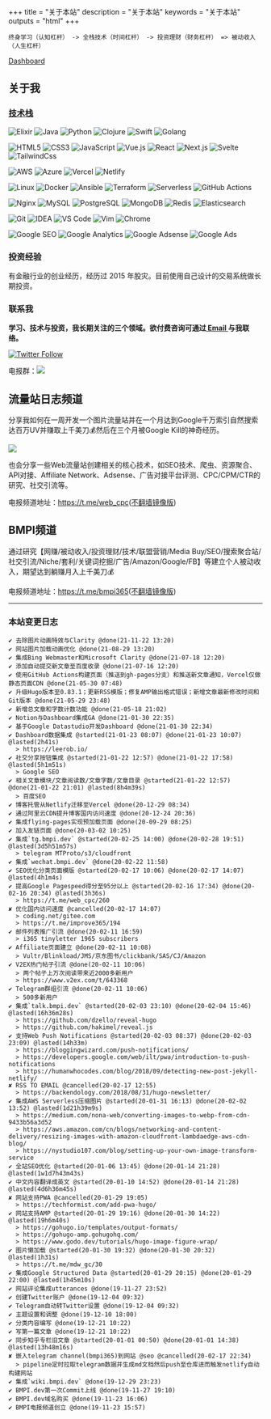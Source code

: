+++
title = "关于本站"
description = "关于本站"
keywords = "关于本站"
outputs = "html"
+++

```text
终身学习（认知杠杆） -> 全栈技术（时间杠杆） -> 投资理财（财务杠杆） => 被动收入（人生杠杆）
```

[Dashboard](https://datastudio.google.com/reporting/6c3c6d3d-cd2f-4f8c-85e6-c06d672c445b)

## 关于我

### [技术栈](/dev/tech-stack-of-side-project/)

![Elixir](https://img.shields.io/badge/-Elixir-%234B275F?style=flat-square&logo=elixir&logoColor=ffffff)
![Java](https://img.shields.io/badge/-Java-%23007396?style=flat-square&logo=java&logoColor=ffffff)
![Python](https://img.shields.io/badge/-Python-%233776AB?style=flat-square&logo=python&logoColor=ffffff)
![Clojure](https://img.shields.io/badge/-Clojure-%235881D8?style=flat-square&logo=clojure&logoColor=ffffff)
![Swift](https://img.shields.io/badge/-Swift-%23FA7343?style=flat-square&logo=swift&logoColor=ffffff)
![Golang](https://img.shields.io/badge/-Golang-%2329BEB0?style=flat-square&logo=go&logoColor=ffffff)

![HTML5](https://img.shields.io/badge/-HTML5-%23E44D27?style=flat-square&logo=html5&logoColor=ffffff)
![CSS3](https://img.shields.io/badge/-CSS3-%231572B6?style=flat-square&logo=css3)
![JavaScript](https://img.shields.io/badge/-JavaScript-%23F7DF1C?style=flat-square&logo=javascript&logoColor=000000&labelColor=%23F7DF1C&color=%23FFCE5A)
![Vue.js](https://img.shields.io/badge/-Vue.js-%234fc08d?style=flat-square&logo=vue-dot-js&logoColor=ffffff)
![React](https://img.shields.io/badge/-React-%2361dafb?style=flat-square&logo=react&logoColor=ffffff)
![Next.js](https://img.shields.io/badge/-Next.js-%23000000?style=flat-square&logo=next-dot-js&logoColor=ffffff)
![Svelte](https://img.shields.io/badge/-Svelte-%23ff3e00?style=flat-square&logo=svelte&logoColor=ffffff)
![TailwindCss](https://img.shields.io/badge/-TailwindCss-%2338b2ac?style=flat-square&logo=tailwind-css&logoColor=ffffff)

![AWS](https://img.shields.io/badge/-AWS-%23232F3E?style=flat-square&logo=amazon-aws&logoColor=ffffff)
![Azure](https://img.shields.io/badge/-Azure-%230089d6?style=flat-square&logo=microsoft-azure&logoColor=ffffff)
![Vercel](https://img.shields.io/badge/-Vercel-%23000000?style=flat-square&logo=vercel&logoColor=ffffff)
![Netlify](https://img.shields.io/badge/-Netlify-%2300C7B7?style=flat-square&logo=netlify&logoColor=ffffff)

![Linux](https://img.shields.io/badge/-Linux-%23FCC624?style=flat-square&logo=linux&logoColor=%23ffffff)
![Docker](https://img.shields.io/badge/-Docker-%232496ED?style=flat-square&logo=docker&logoColor=ffffff)
![Ansible](https://img.shields.io/badge/-Ansible-%23EE0000?style=flat-square&logo=ansible&logoColor=ffffff)
![Terraform](https://img.shields.io/badge/-Terraform-%23623CE4?style=flat-square&logo=terraform&logoColor=ffffff)
![Serverless](https://img.shields.io/badge/-Serverless-%23FD5750?style=flat-square&logo=serverless&logoColor=ffffff)
![GitHub Actions](https://img.shields.io/badge/-GitHub%20Actions-%232088FF?style=flat-square&logo=github-actions&logoColor=ffffff)

![Nginx](https://img.shields.io/badge/-Nginx-%23269539?style=flat-square&logo=nginx&logoColor=ffffff)
![MySQL](https://img.shields.io/badge/-MySQL-%234479A1?style=flat-square&logo=mysql&logoColor=ffffff)
![PostgreSQL](https://img.shields.io/badge/-PostgreSQL-%23336791?style=flat-square&logo=postgresql&logoColor=ffffff)
![MongoDB](https://img.shields.io/badge/-MongoDB-%2347A248?style=flat-square&logo=mongodb&logoColor=ffffff)
![Redis](https://img.shields.io/badge/-Redis-%23DC382D?style=flat-square&logo=redis&logoColor=ffffff)
![Elasticsearch](https://img.shields.io/badge/-Elasticsearch-%23005571?style=flat-square&logo=elasticsearch&logoColor=ffffff)

![Git](https://img.shields.io/badge/-Git-%23F05032?style=flat-square&logo=git&logoColor=%23ffffff)
![IDEA](https://img.shields.io/badge/-IDEA-%23000000?style=flat-square&logo=IntelliJ-IDEA&logoColor=%23ffffff)
![VS Code](https://img.shields.io/badge/-VSCode-%23007ACC?style=flat-square&logo=visual-studio-code&logoColor=%23ffffff)
![Vim](https://img.shields.io/badge/-Vim-%23019733?style=flat-square&logo=vim&logoColor=%23ffffff)
![Chrome](https://img.shields.io/badge/-Chrome-%234285F4?style=flat-square&logo=google-chrome&logoColor=%23ffffff)

![Google SEO](https://img.shields.io/badge/-Google%20SEO-%234285F4?style=flat-square&logo=google&logoColor=ffffff)
![Google Analytics](https://img.shields.io/badge/-Google%20Analytics-%23E37400?style=flat-square&logo=google-analytics&logoColor=ffffff)
![Google Adsense](https://img.shields.io/badge/-Google%20Adsense-%234285F4?style=flat-square&logo=google-adsense&logoColor=ffffff)
![Google Ads](https://img.shields.io/badge/-Google%20Ads-%234285F4?style=flat-square&logo=google-ads&logoColor=ffffff)

### 投资经验

有金融行业的创业经历，经历过 2015 年股灾。目前使用自己设计的交易系统做长期投资。

### 联系我

**学习、技术与投资，我长期关注的三个领域。欲付费咨询可通过[ Email ](mailto:bmpidev@gmail.com) 与我联络。**

[![Twitter Follow](https://img.shields.io/twitter/follow/madawei2699?style=social)](https://twitter.com/madawei2699)

电报群：[![](https://img.shields.io/badge/-BMPI-%23000000?style=flat&logo=telegram&logoColor=ffffff)](https://t.me/bmpi_group)
## 流量站日志频道

分享我如何在一周开发一个图片流量站并在一个月达到Google千万索引自然搜索达百万UV并赚取上千美刀💰然后在三个月被Google Kill的神奇经历。

![](https://img.bmpi.dev/5494437c-08e0-0d08-5f91-6bdb4fcdece6.png)

也会分享一些Web流量站创建相关的核心技术，如SEO技术、爬虫、资源聚合、API对接、Affiliate Network、Adsense、广告对接平台评测、CPC/CPM/CTR的研究、社交引流等。

电报频道地址：<https://t.me/web_cpc>([不翻墙镜像版](https://tg.bmpi.dev/web_cpc/index.html))

## BMPI频道

通过研究【网赚/被动收入/投资理财/技术/联盟营销/Media Buy/SEO/搜索聚合站/社交引流/Niche/套利/关键词挖掘/广告/Amazon/Google/FB】等建立个人被动收入，期望达到躺赚月入上千美刀💰

电报频道地址：<https://t.me/bmpi365>([不翻墙镜像版](https://tg.bmpi.dev/bmpi365/index.html))

---

<!-- ### 本站Logo

![](https://img.bmpi.dev/81107268-954c-5a99-a4f6-1a58676ede69.png) -->

### 本站变更日志

```
✔ 去除图片动画特效与Clarity @done(21-11-22 13:20)
✔ 网站图片加载动画优化 @done(21-08-29 13:20)
✔ 集成Bing Webmaster和Microsoft Clarity @done(21-07-18 12:20)
✔ 添加自动提交新文章至百度收录 @done(21-07-16 12:20)
✔ 使用GitHub Actions构建页面（推送到gh-pages分支）和推送新文章通知，Vercel仅做静态页面CDN @done(21-05-30 07:48)
✔ 升级Hugo版本至0.83.1；更新RSS模版；修复AMP输出格式错误；新增文章最新修改时间和Git版本 @done(21-05-29 23:48)
✔ 新增总文章和字数计数功能 @done(21-05-18 21:02)
✔ Notion与Dashboard集成GA @done(21-01-30 22:35)
✔ 基于Google Datastudio开发Dashboard @done(21-01-30 22:34)
✔ Dashboard数据集成 @started(21-01-23 08:07) @done(21-01-23 10:07) @lasted(2h41s)
  > https://leerob.io/
✔ 社交分享按钮集成 @started(21-01-22 12:57) @done(21-01-22 17:58) @lasted(5h1m51s)
  > Google SEO
✔ 相关文章模块/文章阅读数/文章字数/文章目录 @started(21-01-22 12:57) @done(21-01-22 21:01) @lasted(8h4m39s)
  > 百度SEO
✔ 博客托管从Netlify迁移至Vercel @done(20-12-29 08:34)
✔ 通过阿里云CDN提升博客国内访问速度 @done(20-12-24 20:36)
✔ 集成flying-pages实现预加载页面 @done(20-09-29 08:25)
✔ 加入友链页面 @done(20-03-02 10:25)
✔ 集成`tg.bmpi.dev` @started(20-02-25 14:00) @done(20-02-28 19:51) @lasted(3d5h51m57s)
  > telegram MTProto/s3/cloudfront
✔ 集成`wechat.bmpi.dev` @done(20-02-22 11:58)
✔ SEO优化分类页面模版 @started(20-02-17 10:06) @done(20-02-17 14:07) @lasted(4h1m4s)
✔ 提高Google Pagespeed得分至95分以上 @started(20-02-16 17:34) @done(20-02-16 20:34) @lasted(3h36s)
  > https://t.me/web_cpc/260
✘ 优化国内访问速度 @cancelled(20-02-17 14:07)
  > coding.net/gitee.com
  > https://t.me/improve365/194
✔ 邮件列表推广引流 @done(20-02-11 16:59)
  > i365 tinyletter 1965 subscribers
✔ Affiliate页面建立 @done(20-02-11 10:08)
  > Vultr/Blinkload/JMS/京东图书/clickbank/SAS/CJ/Amazon
✔ V2EX热门帖子引流 @done(20-02-11 10:06)
  > 两个帖子上万次阅读带来近2000多新用户
  > https://www.v2ex.com/t/643368
✔ Telegram群组引流 @done(20-02-11 10:06)
  > 500多新用户
✔ 集成`talk.bmpi.dev` @started(20-02-03 23:10) @done(20-02-04 15:46) @lasted(16h36m28s)
  > https://github.com/dzello/reveal-hugo
  > https://github.com/hakimel/reveal.js
✔ 支持Web Push Notifications @started(20-02-03 08:37) @done(20-02-03 23:09) @lasted(14h33m)
  > https://bloggingwizard.com/push-notifications/
  > https://developers.google.com/web/ilt/pwa/introduction-to-push-notifications
  > https://humanwhocodes.com/blog/2018/09/detecting-new-post-jekyll-netlify/
✘ RSS TO EMAIL @cancelled(20-02-17 12:55)
  > https://backendology.com/2018/08/31/hugo-newsletter/
✔ 集成AWS Serverless压缩图片 @started(20-01-31 16:13) @done(20-02-02 13:52) @lasted(1d21h39m9s)
  > https://medium.com/nona-web/converting-images-to-webp-from-cdn-9433b56a3d52
  > https://aws.amazon.com/cn/blogs/networking-and-content-delivery/resizing-images-with-amazon-cloudfront-lambdaedge-aws-cdn-blog/
  > https://nystudio107.com/blog/setting-up-your-own-image-transform-service
✔ 全站SEO优化 @started(20-01-06 13:45) @done(20-01-14 21:28) @lasted(1w1d7h43m43s)
✔ 中文内容翻译成英文 @started(20-01-10 14:52) @done(20-01-14 21:28) @lasted(4d6h36m45s)
✘ 网站支持PWA @cancelled(20-01-29 19:05)
  > https://techformist.com/add-pwa-hugo/
✔ 网站支持AMP @started(20-01-29 19:16) @done(20-01-30 14:22) @lasted(19h6m40s)
  > https://gohugo.io/templates/output-formats/
  > https://gohugo-amp.gohugohq.com/
  > https://www.godo.dev/tutorials/hugo-image-figure-wrap/
✔ 图片懒加载 @started(20-01-30 19:32) @done(20-01-30 20:32) @lasted(1h31s)
  > https://t.me/mdw_gc/30
✔ 集成Google Structured Data @started(20-01-29 20:15) @done(20-01-29 22:00) @lasted(1h45m10s)
✔ 网站评论集成utterances @done(19-11-27 23:52)
✔ 创建Twitter账户 @done(19-12-04 09:32)
✔ Telegram自动转Twitter设置 @done(19-12-04 09:32)
✔ 主题设置和调整 @done(19-12-10 18:00)
✔ 分类内容编写 @done(19-12-21 10:22)
✔ 写第一篇文章 @done(19-12-21 10:22)
✔ 同步知乎专栏旧文章 @started(20-01-01 00:50) @done(20-01-01 14:38) @lasted(13h48m16s)
✘ 嵌入telegram channel(bmpi365)到网站 @seo @cancelled(20-02-17 22:34)
  > pipeline定时拉取telegram数据并生成md文档然后push至仓库进而触发netlify自动构建网站
✔ 集成`wiki.bmpi.dev` @done(19-12-29 23:23)
✔ BMPI.dev第一次Commit上线 @done(19-11-27 19:10)
✔ BMPI.dev域名购买 @done(19-11-23 16:06)
✔ BMPI电报频道创立 @done(19-11-23 15:57)
```